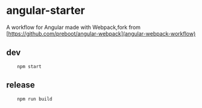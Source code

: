 # angular-starter

A workflow for Angular made with Webpack,fork from [https://github.com/preboot/angular-webpack](angular-webpack-workflow)


## dev

        npm start
        
## release

        npm run build



